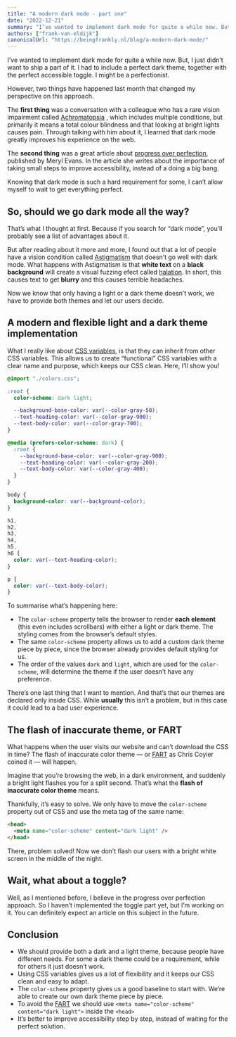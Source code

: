 ```yaml
---
title: "A modern dark mode - part one"
date: "2022-12-21"
summary: "I’ve wanted to implement dark mode for quite a while now. But, I just didn’t want to ship a part of it. I had to include a perfect dark theme, together with the perfect accessible toggle. However, two things have happened last month that changed my perspective on this approach."
authors: ["frank-van-eldijk"]
canonicalUrl: "https://beingfrankly.nl/blog/a-modern-dark-mode/"
---
```


I’ve wanted to implement dark mode for quite a while now. But, I just didn’t want to ship a part of it. I had to include a perfect dark theme, together with the perfect accessible toggle. I might be a perfectionist.

However, two things have happened last month that changed my perspective on this approach.

The **first thing** was a conversation with a colleague who has a rare vision impairment called [Achromatopsia](https://en.wikipedia.org/wiki/Achromatopsia) , which includes multiple conditions, but primarily it means a total colour blindness and that looking at bright lights causes pain. Through talking with him about it, I learned that dark mode greatly improves his experience on the web.

The **second thing** was a great article about [progress over perfection](https://meryl.net/accessibility-progress-over-perfection/), published by Meryl Evans. In the article she writes about the importance of taking small steps to improve accessibility, instead of a doing a big bang.

Knowing that dark mode is such a hard requirement for some, I can’t allow myself to wait to get everything perfect.

## So, should we go dark mode all the way?

That’s what I thought at first. Because if you search for “dark mode”, you’ll probably see a list of advantages about it.

But after reading about it more and more, I found out that a lot of people have a vision condition called [Astigmatism](https://en.wikipedia.org/wiki/Astigmatism) that doesn’t go well with dark mode. What happens with Astigmatism is that **white text** on a **black background** will create a visual fuzzing efect called [halation](https://www.dictionary.com/browse/halation). In short, this causes text to get **blurry** and this causes terrible headaches.

Now we know that only having a light or a dark theme doesn’t work, we have to provide both themes and let our users decide.

## A modern and flexible light and a dark theme implementation

What I really like about [CSS variables](https://developer.mozilla.org/en-US/docs/Web/CSS/Using_CSS_custom_properties), is that they can inherit from other CSS variables. This allows us to create “functional” CSS variables with a clear name and purpose, which keeps our CSS clean. Here, I’ll show you!

```css
@import "./colors.css";

:root {
  color-scheme: dark light;

  --background-base-color: var(--color-gray-50);
  --text-heading-color: var(--color-gray-900);
  --text-body-color: var(--color-gray-700);
}

@media (prefers-color-scheme: dark) {
  :root {
    --background-base-color: var(--color-gray-900);
    --text-heading-color: var(--color-gray-200);
    --text-body-color: var(--color-gray-400);
  }
}

body {
  background-color: var(--background-color);
}

h1,
h2,
h3,
h4,
h5,
h6 {
  color: var(--text-heading-color);
}

p {
  color: var(--text-body-color);
}
```

To summarise what’s happening here:

- The `color-scheme` property tells the browser to render **each element** (this even includes scrollbars) with either a light or dark theme. The styling comes from the browser’s default styles.
- The same `color-scheme` property allows us to add a custom dark theme piece by piece, since the browser already provides default styling for us.
- The order of the values `dark` and `light`, which are used for the `color-scheme`, will determine the theme if the user doesn’t have any preference.

There’s one last thing that I want to mention. And that’s that our themes are declared only inside CSS. While **usually** this isn’t a problem, but in this case it could lead to a bad user experience.

## The flash of inaccurate theme, or FART

What happens when the user visits our website and can’t download the CSS in time? The flash of inaccurate color theme — or [FART](https://css-tricks.com/flash-of-inaccurate-color-theme-fart/) as Chris Coyier coined it — will happen.

Imagine that you’re browsing the web, in a dark environment, and suddenly a bright light flashes you for a split second. That’s what the **flash of inaccurate color theme** means.

Thankfully, it’s easy to solve. We only have to move the `color-scheme` property out of CSS and use the meta tag of the same name:

```html
<head>
  <meta name="color-scheme" content="dark light" />
</head>
```

There, problem solved! Now we don’t flash our users with a bright white screen in the middle of the night.

## Wait, what about a toggle?

Well, as I mentioned before, I believe in the progress over perfection approach. So I haven’t implemented the toggle part yet, but I’m working on it. You can definitely expect an article on this subject in the future.

## Conclusion

- We should provide both a dark and a light theme, because people have different needs. For some a dark theme could be a requirement, while for others it just doesn’t work.
- Using CSS variables gives us a lot of flexibility and it keeps our CSS clean and easy to adapt.
- The `color-scheme` property gives us a good baseline to start with. We’re able to create our own dark theme piece by piece.
- To avoid the [FART](https://css-tricks.com/flash-of-inaccurate-color-theme-fart/) we should use `<meta name="color-scheme" content="dark light">` inside the `<head>`
- It’s better to improve accessibility step by step, instead of waiting for the perfect solution.
